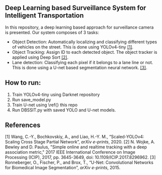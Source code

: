 ## **Deep Learning based Surveillance System for Intelligent Transportation**

In this repository, a deep learning based approach for surveillance camera is presented.
Our system composes of 3 tasks:
* Object Detection: Automatically localizing and classifying different types of vehicles on the street. This is done using YOLOv4-tiny [[1]](#1).
* Object Tracking: Assign ID to each detected object. The object tracker is applied using Deep Sort [[2]](#2).
* Lane detection: Classifying each pixel if it belongs to a lane line or not. This is done using a U-net based segmentation neural network. [[3]](#3).

## How to run:
1. Train YOLOv4-tiny using Darknet repository
2. Run save_model.py
3. Train U-net using \ref{} this repo
4. Run DBSSIT.py with saved YOLO and U-net models. 


## References
<a id="1">[1]</a> Wang, C.-Y., Bochkovskiy, A., and Liao, H.-Y. M., “Scaled-YOLOv4: Scaling Cross Stage Partial Network”, <i>arXiv e-prints</i>, 2020.
<a id="2">[2]</a> N. Wojke, A. Bewley and D. Paulus, "Simple online and realtime tracking with a deep association metric," 2017 IEEE International Conference on Image Processing (ICIP), 2017, pp. 3645-3649, doi: 10.1109/ICIP.2017.8296962.
<a id="3">[3]</a> Ronneberger, O., Fischer, P., and Brox, T., “U-Net: Convolutional Networks for Biomedical Image Segmentation”, <i>arXiv e-prints</i>, 2015.
